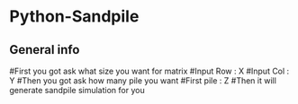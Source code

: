 # Python-Sandpile

## General info
#First you got ask what size you want for matrix
#Input Row : X
#Input Col : Y
#Then you got ask how many pile you want
#First pile : Z
#Then it will generate sandpile simulation for you
